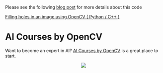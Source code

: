 Please see the following
[blog post](https://www.learnopencv.com/filling-holes-in-an-image-using-opencv-python-c/)
for more details about this code

[Filling holes in an image using OpenCV ( Python / C++ )](https://www.learnopencv.com/filling-holes-in-an-image-using-opencv-python-c/)

# AI Courses by OpenCV

Want to become an expert in AI?
[AI Courses by OpenCV](https://opencv.org/courses/) is a great place to start.

<a href="https://opencv.org/courses/">
<p align="center"> 
<img src="https://www.learnopencv.com/wp-content/uploads/2020/04/AI-Courses-By-OpenCV-Github.png">
</p>
</a>
